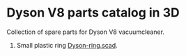 # Dyson V8 parts catalog in 3D

Collection of spare parts for Dyson V8 vacuumcleaner.

1. Small plastic ring [Dyson-ring.scad](Dyson-ring.scad).
